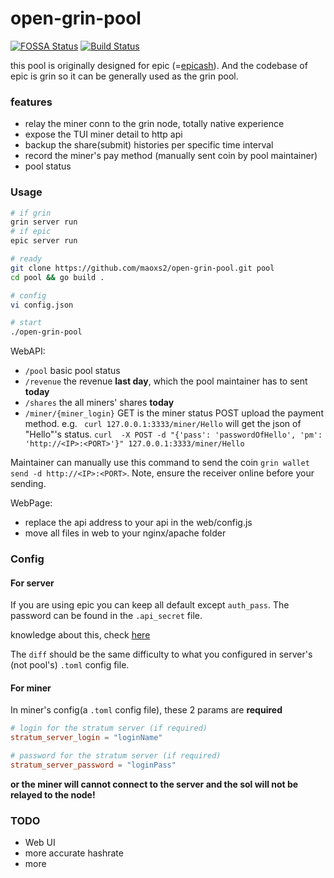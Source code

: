 # open-grin-pool

[![FOSSA Status](https://app.fossa.com/api/projects/git%2Bgithub.com%2Fmaoxs2%2Fopen-grin-pool.svg?type=shield)](https://app.fossa.com/projects/git%2Bgithub.com%2Fmaoxs2%2Fopen-grin-pool?ref=badge_shield) [![Build Status](https://travis-ci.org/maoxs2/open-grin-pool.svg?branch=master)](https://travis-ci.org/maoxs2/open-grin-pool)

this pool is originally designed for epic (=[epicash](http://epic.tech)). And the codebase of epic is grin so it can be generally used as the grin pool. 

### features
- relay the miner conn to the grin node, totally native experience
- expose the TUI miner detail to http api
- backup the share(submit) histories per specific time interval
- record the miner's pay method (manually sent coin by pool maintainer)
- pool status

### Usage

```bash
# if grin
grin server run 
# if epic
epic server run

# ready
git clone https://github.com/maoxs2/open-grin-pool.git pool
cd pool && go build .

# config
vi config.json

# start
./open-grin-pool 

```

WebAPI:
- `/pool` basic pool status
- `/revenue` the revenue **last day**, which the pool maintainer has to sent **today**
- `/shares` the all miners' shares **today**
- `/miner/{miner_login}` GET is the miner status
POST upload the payment method. e.g. ` curl 127.0.0.1:3333/miner/Hello` will get the json of "Hello"'s status. `curl  -X POST -d "{'pass': 'passwordOfHello', 'pm': 'http://<IP>:<PORT>'}" 127.0.0.1:3333/miner/Hello`

Maintainer can manually use this command to send the coin `grin wallet send -d http://<IP>:<PORT>`. Note, ensure the receiver online before your sending.

WebPage:
- replace the api address to your api in the web/config.js
- move all files in web to your nginx/apache folder

### Config

#### For server

If you are using epic you can keep all default except `auth_pass`. The password can be found in the `.api_secret` file. 
    
knowledge about this, check [here](https://github.com/mimblewimble/grin/blob/master/doc/api/api.md)

The `diff` should be the same difficulty to what you configured in server's (not pool's) `.toml` config file.


#### For miner

In miner's config(a `.toml` config file), these 2 params are **required**

```toml
# login for the stratum server (if required)
stratum_server_login = "loginName"

# password for the stratum server (if required)
stratum_server_password = "loginPass"
```

**or the miner will cannot connect to the server and the sol will not be relayed to the node!**

### TODO
- Web UI
- more accurate hashrate
- more
